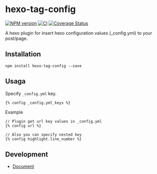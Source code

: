 # hexo-tag-config

[![NPM version](https://badge.fury.io/js/hexo-tag-config.svg)](https://www.npmjs.com/package/hexo-tag-config)
[![CI](https://img.shields.io/github/workflow/status/YoshinoriN/hexo-tag-config/CI/master?label=CI)](https://github.com/YoshinoriN/hexo-tag-config/actions) [![Coverage Status](https://coveralls.io/repos/github/YoshinoriN/hexo-tag-config/badge.svg?branch=master)](https://coveralls.io/github/YoshinoriN/hexo-tag-config?branch=master)

A hexo plugin for insert hexo configuration values (_config.yml) to your post/page.

## Installation

```
npm install hexo-tag-config --save
```

## Usaga

Specify `_config.yml` key.

```
{% config _config.yml_keys %}
```

Example

```
// Plugin get url key values in _config.yml
{% config url %}

// Also you can specify nested key
{% config highlight.line_number %}
```

## Development

* [Document](./docs/development)
